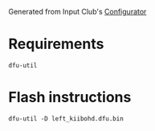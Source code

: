 Generated from Input Club's [Configurator](https://configurator.input.club/?layout=MDErgo1-Default)

# Requirements

```
dfu-util
```

# Flash instructions
```
dfu-util -D left_kiibohd.dfu.bin  
```